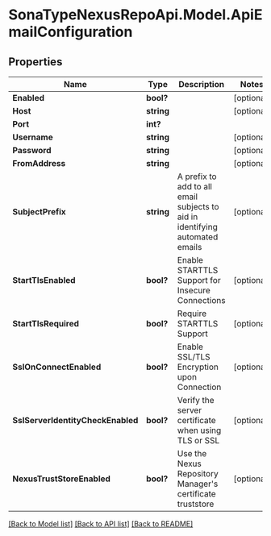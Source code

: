 # SonaTypeNexusRepoApi.Model.ApiEmailConfiguration
## Properties

Name | Type | Description | Notes
------------ | ------------- | ------------- | -------------
**Enabled** | **bool?** |  | [optional] 
**Host** | **string** |  | [optional] 
**Port** | **int?** |  | 
**Username** | **string** |  | [optional] 
**Password** | **string** |  | [optional] 
**FromAddress** | **string** |  | [optional] 
**SubjectPrefix** | **string** | A prefix to add to all email subjects to aid in identifying automated emails | [optional] 
**StartTlsEnabled** | **bool?** | Enable STARTTLS Support for Insecure Connections | [optional] 
**StartTlsRequired** | **bool?** | Require STARTTLS Support | [optional] 
**SslOnConnectEnabled** | **bool?** | Enable SSL/TLS Encryption upon Connection | [optional] 
**SslServerIdentityCheckEnabled** | **bool?** | Verify the server certificate when using TLS or SSL | [optional] 
**NexusTrustStoreEnabled** | **bool?** | Use the Nexus Repository Manager&#39;s certificate truststore | [optional] 

[[Back to Model list]](../README.md#documentation-for-models) [[Back to API list]](../README.md#documentation-for-api-endpoints) [[Back to README]](../README.md)

